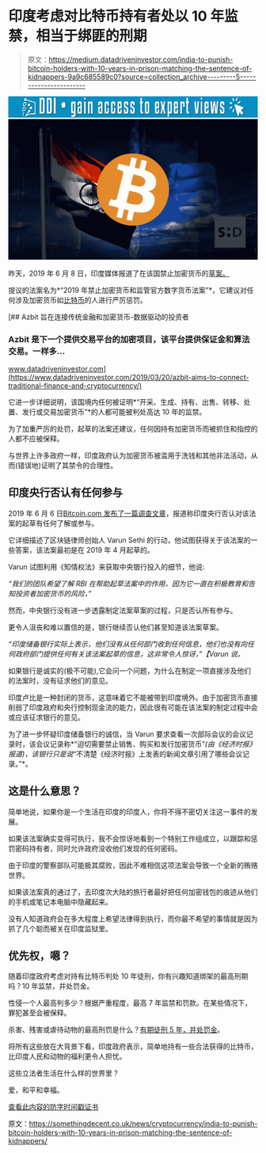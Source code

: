 # 印度考虑对比特币持有者处以 10 年监禁，相当于绑匪的刑期

> 原文：<https://medium.datadriveninvestor.com/india-to-punish-bitcoin-holders-with-10-years-in-prison-matching-the-sentence-of-kidnappers-9a9c685589c0?source=collection_archive---------5----------------------->

[![](img/71497735df78dff10726907a5c919e83.png)](http://www.track.datadriveninvestor.com/1B9E)![](img/4824b4dc86cecc0eb54d65e5deb61b6d.png)

昨天，2019 年 6 月 8 日，印度媒体报道了在该国禁止加密货币的[草案。](https://www.indiatoday.in/business/story/draft-bill-proposes-10-year-prison-term-for-dealing-in-cryptocurrency-1544709-2019-06-08)

提议的法案名为*“2019 年禁止加密货币和监管官方数字货币法案”*，它建议对任何涉及加密货币如[比特币](https://somethingdecent.co.uk/tag/bitcoin)的人进行严厉惩罚。

[](https://www.datadriveninvestor.com/2019/03/20/azbit-aims-to-connect-traditional-finance-and-cryptocurrency/) [## Azbit 旨在连接传统金融和加密货币-数据驱动的投资者

### Azbit 是下一个提供交易平台的加密项目，该平台提供保证金和算法交易。一样多…

www.datadriveninvestor.com](https://www.datadriveninvestor.com/2019/03/20/azbit-aims-to-connect-traditional-finance-and-cryptocurrency/) 

它进一步详细说明，该国境内任何被证明*“开采、生成、持有、出售、转移、处置、发行或交易加密货币”*的人都可能被判处高达 10 年的监禁。

为了加重严厉的处罚，起草的法案还建议，任何因持有加密货币而被抓住和指控的人都不应被保释。

与世界上许多政府一样，印度政府认为加密货币被滥用于洗钱和其他非法活动，从而(错误地)证明了其禁令的合理性。

## 印度央行否认有任何参与

2019 年 6 月 6 日[Bitcoin.com 发布了一篇调查文章](https://news.bitcoin.com/indias-central-bank-denies-knowledge-bill-ban-cryptocurrencies/)，报道称印度央行否认对该法案的起草有任何了解或参与。

它详细描述了区块链律师创始人 Varun Sethi 的行动，他试图获得关于该法案的一些答案，该法案最初是在 2019 年 4 月起草的。

Varun 试图利用《知情权法》来获取中央银行投入的细节，他说:

*“我们的团队希望了解 RBI 在帮助起草法案中的作用，因为它一直在积极教育和告知投资者加密货币的风险，”*

然而，中央银行没有进一步透露制定法案草案的过程，只是否认所有参与。

更令人沮丧和难以置信的是，银行继续否认他们甚至知道该法案草案。

*“印度储备银行实际上表示，他们没有从任何部门收到任何信息，他们也没有向任何政府部门提供任何有关该法案起草的信息，这非常令人惊讶，”【Varun 说。*

如果银行是诚实的(极不可能),它会问一个问题，为什么在制定一项直接涉及他们的法案时，没有征求他们的意见。

印度卢比是一种封闭的货币，这意味着它不能被带到印度境外。由于加密货币直接削弱了印度政府和央行控制现金流的能力，因此很有可能在该法案的制定过程中会或应该征求银行的意见。

为了进一步怀疑印度储备银行的诚信，当 Varun 要求查看一次部际会议的会议记录时，该会议记录称*“迫切需要禁止销售、购买和发行加密货币”*(由《经济时报》报道)，该银行只是说*“不清楚《经济时报》上发表的新闻文章引用了哪些会议记录。”*。

## 这是什么意思？

简单地说，如果你是一个生活在印度的印度人，你将不得不密切关注这一事件的发展。

如果该法案确实变得可执行，我不会惊讶地看到一个特别工作组成立，以跟踪和惩罚密码持有者，同时允许政府没收他们发现的任何密码。

由于印度的警察部队可能极其腐败，因此不难相信这项法案会导致一个全新的贿赂世界。

如果该法案真的通过了，去印度次大陆的旅行者最好把任何加密钱包的痕迹从他们的手机或笔记本电脑中隐藏起来。

没有人知道政府会在多大程度上希望法律得到执行，而你最不希望的事情就是因为抓了几个聪而被关在印度监狱里。

## 优先权，嗯？

随着印度政府考虑对持有比特币判处 10 年徒刑，你有兴趣知道绑架的最高刑期吗？10 年监禁，并处罚金。

性侵一个人最高判多少？根据严重程度，最高 7 年监禁和罚款。在某些情况下，罪犯甚至会被保释。

杀害、残害或虐待动物的最高刑罚是什么？[有期徒刑 5 年，并处罚金](https://devgan.in/ipc/index.php?q=animal&a=1)。

将所有这些放在大背景下看，印度政府表示，简单地持有一些合法获得的比特币，比印度人民和动物的福利更令人担忧。

这些立法者生活在什么样的世界里？

爱，和平和幸福。

[查看此内容的防字时间戳证书](https://somethingdecent.co.uk/news/cryptocurrency/india-to-punish-bitcoin-holders-with-10-years-in-prison-matching-the-sentence-of-kidnappers/#wordproof)

原文：<https://somethingdecent.co.uk/news/cryptocurrency/india-to-punish-bitcoin-holders-with-10-years-in-prison-matching-the-sentence-of-kidnappers/>